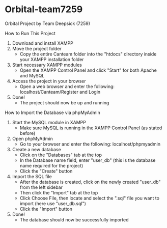 # Orbital-team7259
Orbital Project by Team Deepsick (7259)


How to Run This Project
1. Download and install XAMPP
2. Move the project folder
	- Copy the entire Canteam folder into the "htdocs" directory inside your XAMPP installation folder 
3. Start necessary XAMPP modules
	- Open the XAMPP Control Panel and click "Start" for both Apache and MySQL
4. Access the project in your browser
	- Open a web browser and enter the following: localhost/Canteam/Register and Login
5. Done!
	- The project should now be up and running

How to Import the Database via phpMyAdmin
1. Start the MySQL module in XAMPP
	- Make sure MySQL is running in the XAMPP Control Panel (as stated before)
2. Open phpMyAdmin
	- Go to your browser and enter the following: localhost/phpmyadmin
3. Create a new database
	- Click on the "Databases" tab at the top
	- In the Database name field, enter "user_db" (this is the database name required for the project)
	- Click the "Create" button
4. Import the SQL file
	- After the database is created, click on the newly created "user_db" from the left sidebar
	- Then click the "Import" tab at the top
	- Click Choose File, then locate and select the ".sql" file you want to import (here use "user_db.sql")
	- Click the "Import" button
5. Done!
	- The database should now be successfully imported
